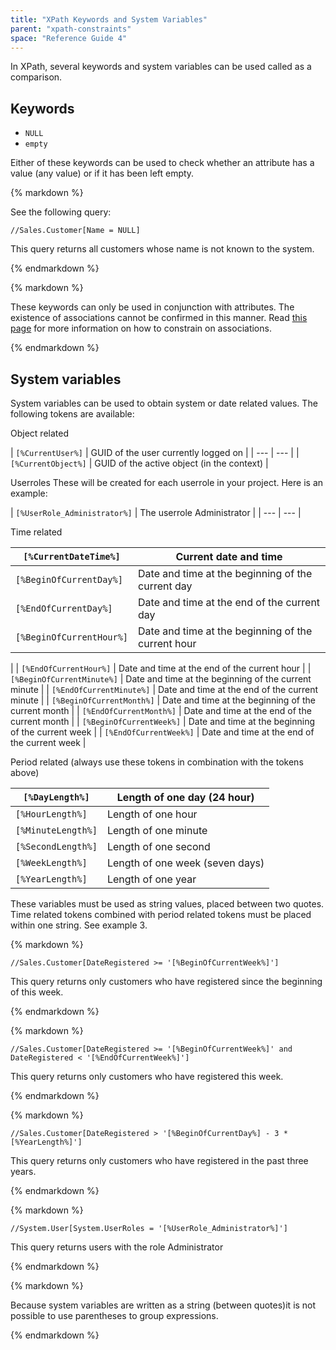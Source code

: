 ```yaml
---
title: "XPath Keywords and System Variables"
parent: "xpath-constraints"
space: "Reference Guide 4"
---
```

In XPath, several keywords and system variables can be used called as a comparison.

## Keywords

*   `NULL`
*   `empty`

Either of these keywords can be used to check whether an attribute has a value (any value) or if it has been left empty.

<div class="alert alert-info">{% markdown %}

See the following query:

```
//Sales.Customer[Name = NULL]

```

This query returns all customers whose name is not known to the system.

{% endmarkdown %}</div><div class="alert alert-warning">{% markdown %}

These keywords can only be used in conjunction with attributes. The existence of associations cannot be confirmed in this manner. Read [this page](xpath) for more information on how to constrain on associations.

{% endmarkdown %}</div>

## System variables

System variables can be used to obtain system or date related values. The following tokens are available:

Object related

| `[%CurrentUser%]` | GUID of the user currently logged on
 |
| --- | --- |
| `[%CurrentObject%]` | GUID of the active object (in the context)
 |

Userroles
These will be created for each userrole in your project. Here is an example:

| `[%UserRole_Administrator%]` | The userrole Administrator
 |
| --- | --- |

Time related

| `[%CurrentDateTime%]` | Current date and time |
| --- | --- |
| `[%BeginOfCurrentDay%]` | Date and time at the beginning of the current day |
| `[%EndOfCurrentDay%]` | Date and time at the end of the current day |
| `[%BeginOfCurrentHour%]` | Date and time at the beginning of the current hour
 |
| `[%EndOfCurrentHour%]` | Date and time at the end of the current hour |
| `[%BeginOfCurrentMinute%]` | Date and time at the beginning of the current minute |
| `[%EndOfCurrentMinute%]` | Date and time at the end of the current minute |
| `[%BeginOfCurrentMonth%]` | Date and time at the beginning of the current month |
| `[%EndOfCurrentMonth%]` | Date and time at the end of the current month |
| `[%BeginOfCurrentWeek%]` | Date and time at the beginning of the current week |
| `[%EndOfCurrentWeek%]` | Date and time at the end of the current week
 |

Period related (always use these tokens in combination with the tokens above)

| `[%DayLength%]` | Length of one day (24 hour) |
| --- | --- |
| `[%HourLength%]` | Length of one hour |
| `[%MinuteLength%]` | Length of one minute |
| `[%SecondLength%]` | Length of one second |
| `[%WeekLength%]` | Length of one week (seven days) |
| `[%YearLength%]` | Length of one year |

These variables must be used as string values, placed between two quotes. Time related tokens combined with period related tokens must be placed within one string. See example 3.

<div class="alert alert-info">{% markdown %}

```
//Sales.Customer[DateRegistered >= '[%BeginOfCurrentWeek%]']

```

This query returns only customers who have registered since the beginning of this week.

{% endmarkdown %}</div><div class="alert alert-info">{% markdown %}

```
//Sales.Customer[DateRegistered >= '[%BeginOfCurrentWeek%]' and DateRegistered < '[%EndOfCurrentWeek%]']

```

This query returns only customers who have registered this week.

{% endmarkdown %}</div><div class="alert alert-info">{% markdown %}

```
//Sales.Customer[DateRegistered > '[%BeginOfCurrentDay%] - 3 * [%YearLength%]']

```

This query returns only customers who have registered in the past three years.

{% endmarkdown %}</div><div class="alert alert-info">{% markdown %}

```
//System.User[System.UserRoles = '[%UserRole_Administrator%]']

```

This query returns users with the role Administrator

{% endmarkdown %}</div><div class="alert alert-warning">{% markdown %}

Because system variables are written as a string (between quotes)it is not possible to use parentheses to group expressions.

{% endmarkdown %}</div>
